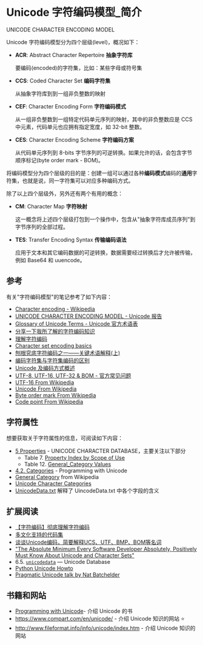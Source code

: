 # Unicode 字符编码模型_简介

UNICODE CHARACTER ENCODING MODEL

Unicode 字符编码模型分为四个层级(level)，概况如下：

- **ACR**: Abstract Character Repertoire **抽象字符库**

  要编码(encoded)的字符集，比如：某些字母或符号集

- **CCS**: Coded Character Set **编码字符集**

  从抽象字符库到到一组非负整数的映射

- **CEF**: Character Encoding Form **字符编码模式**

  从一组非负整数到一组特定代码单元序列的映射，其中的非负整数应是 CCS 中元素，代码单元也应拥有指定宽度，如 32-bit 整数。

- **CES**: Character Encoding Scheme **字符编码方案**

  从代码单元序列到 8-bits 字节序列的可逆转换。如果允许的话，会包含字节顺序标记(byte order mark - BOM)。


将编码模型分为四个层级的目的是：创建一组可以通过各种**编码模式**编码的**通用**字符集，也就是说，同一字符集可以对应多种编码方式。

除了以上四个层级外，另外还有两个有用的概念：

- **CM**: Character Map **字符映射**

  这一概念将上述四个层级打包到一个操作中，包含从"抽象字符库成员序列"到字节序列的全部过程。

- **TES**: Transfer Encoding Syntax **传输编码语法**

  应用于文本和其它编码数据的可逆转换，数据需要经过转换后才允许被传输，例如 Base64 和 uuencode。

## 参考

有关"字符编码模型"的笔记参考了如下内容：

- [Character encoding - Wikipedia](https://en.wikipedia.org/wiki/Character_encoding)
- [UNICODE CHARACTER ENCODING MODEL - Unicode 报告](https://www.unicode.org/reports/tr17/)
- [Glossary of Unicode Terms - Unicode 官方术语表](https://www.unicode.org/glossary/)
- [分享一下我所了解的字符编码知识](https://www.jianshu.com/p/2d4ad873b39f)
- [理解字符编码](https://mp.weixin.qq.com/s/JJhyw9ZetlWM_jNqcQCCQA)
- [Character set encoding basics](https://scripts.sil.org/cms/scripts/page.php?site_id=nrsi&item_id=IWS-Chapter03#79e846db) 
- [刨根究底字符编码之一——关键术语解释(上)](https://zhuanlan.zhihu.com/p/27012967)
- [编码字符集与字符集编码的区别](https://www.cnblogs.com/zwq194/archive/2012/03/29/2422981.html)
- [Unicode 及编码方式概述](https://www.ibm.com/developerworks/cn/java/unicode-programming-language/index.html)
- [UTF-8, UTF-16, UTF-32 & BOM - 官方常见问题](https://www.unicode.org/faq/utf_bom.html)
- [UTF-16 From Wikipedia](https://en.wikipedia.org/wiki/UTF-16#U+D800_to_U+DFFF)
- [Unicode From Wikipedia](https://en.wikipedia.org/wiki/Unicode)
- [Byte order mark From Wikipedia](https://en.wikipedia.org/wiki/Byte_order_mark)
- [Code point From Wikipedia](https://en.wikipedia.org/wiki/Code_point)

## 字符属性

想要获取关于字符属性的信息，可阅读如下内容：

- [5 Properties](http://unicode.org/reports/tr44/#Properties) - UNICODE CHARACTER DATABASE，主要关注以下部分
  - Table 7. [Property Index by Scope of Use](http://unicode.org/reports/tr44/#Property_Index_Table)
  - Table 12. [General_Category Values](http://unicode.org/reports/tr44/#GC_Values_Table)
- [4.2. Categories](https://unicodebook.readthedocs.io/unicode.html#categories) - Programming with Unicode
- [General Category](https://en.wikipedia.org/wiki/Unicode_character_property#General_Category) from Wikipedia
- [Unicode Character Categories](http://www.fileformat.info/info/unicode/category/index.htm)
- [UnicodeData.txt](http://unicode.org/reports/tr44/#UnicodeData.txt) 解释了 UincodeData.txt 中各个字段的含义

## 扩展阅读

- [【字符编码】彻底理解字符编码](https://www.cnblogs.com/leesf456/p/5317574.html)
- [多文化支持的代码集](https://www.ibm.com/support/knowledgecenter/zh/ssw_aix_71/com.ibm.aix.nlsgdrf/code_sets_NLS.htm)
- [谈谈Unicode编码，简要解释UCS、UTF、BMP、BOM等名词](http://www.fmddlmyy.cn/text6.html)
- ["The Absolute Minimum Every Software Developer Absolutely, Positively Must Know About Unicode and Character Sets"](http://www.joelonsoftware.com/articles/Unicode.html)
- 6.5. [`unicodedata`](https://docs.python.org/3/library/unicodedata.html#module-unicodedata) — Unicode Database
- [Python Unicode Howto](http://docs.python.org/3/howto/unicode.html)
- [Pragmatic Unicode talk by Nat Batchelder](http://nedbatchelder.com/text/unipain.html)

## 书籍和网站

- [Programming with Unicode](https://unicodebook.readthedocs.io/index.html)- 介绍 Unicode 的书
- https://www.compart.com/en/unicode/ - 介绍 Unicode 知识的网站 ⭐
- http://www.fileformat.info/info/unicode/index.htm - 介绍 Unicode 知识的网站



































































